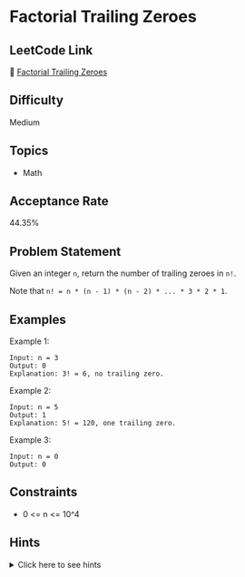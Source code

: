 # Factorial Trailing Zeroes

## LeetCode Link
🔗 [Factorial Trailing Zeroes](https://leetcode.com/problems/factorial-trailing-zeroes)

## Difficulty
Medium

## Topics
- Math

## Acceptance Rate
44.35%

## Problem Statement
Given an integer `n`, return the number of trailing zeroes in `n!`.

Note that `n! = n * (n - 1) * (n - 2) * ... * 3 * 2 * 1`.

## Examples
Example 1:
```
Input: n = 3
Output: 0
Explanation: 3! = 6, no trailing zero.
```

Example 2:
```
Input: n = 5
Output: 1
Explanation: 5! = 120, one trailing zero.
```

Example 3:
```
Input: n = 0
Output: 0
```

## Constraints
- 0 <= n <= 10^4

## Hints
<details>
<summary>Click here to see hints</summary>

1. A trailing zero is always produced by prime factors 2 and 5.
2. If we can count the number of 5s and 2s, our task is done.
3. Since 2s are always more than 5s in a factorial, we only need to count 5s.
4. How to count the 5s? First, we count the numbers that contribute one 5, then numbers that contribute two 5s, and so on.

</details>
